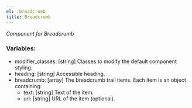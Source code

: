 ```yaml
---
el: .breadcrumb
title: Breadcrumb
---
```

_Component for Breadcrumb_

### Variables:
* modifier_classes: [string] Classes to modify the default component styling.
* heading: [string] Accessible heading.
* breadcrumb: [array] The breadcrumb trail items. Each item is an object containing:
  * text: [string] Text of the item.
  * url: [string] URL of the item (optional).
